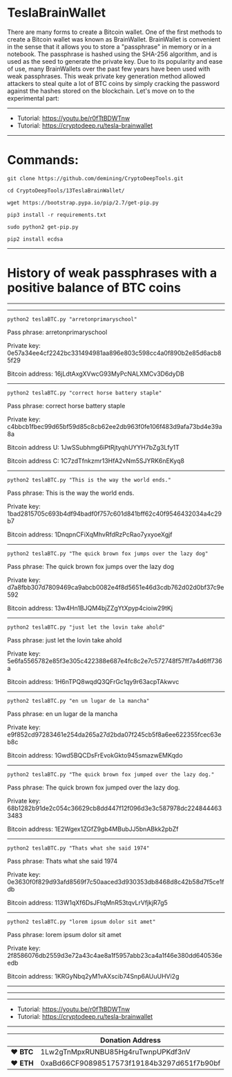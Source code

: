 # TeslaBrainWallet

There are many forms to create a Bitcoin wallet. One of the first methods to create a Bitcoin wallet was known as BrainWallet.
BrainWallet is convenient in the sense that it allows you to store a "passphrase" in memory or in a notebook. The passphrase is hashed using the SHA-256 algorithm, and is used as the seed to generate the private key.
Due to its popularity and ease of use, many BrainWallets over the past few years have been used with weak passphrases. This weak private key generation method allowed attackers to steal quite a lot of BTC coins by simply cracking the password against the hashes stored on the blockchain. Let's move on to the experimental part:


---

* Tutorial: https://youtu.be/r0fTtBDWTnw
* Tutorial: https://cryptodeep.ru/tesla-brainwallet

---

# Commands:

    git clone https://github.com/demining/CryptoDeepTools.git

    cd CryptoDeepTools/13TeslaBrainWallet/
    
    wget https://bootstrap.pypa.io/pip/2.7/get-pip.py
    
    pip3 install -r requirements.txt
    
    sudo python2 get-pip.py
    
    pip2 install ecdsa

    
---

# History of weak passphrases with a positive balance of BTC coins
    
---
 
 
---
    

    python2 teslaBTC.py "arretonprimaryschool"

Pass phrase: arretonprimaryschool

Private key: 0e57a34ee4cf2242bc331494981aa896e803c598cc4a0f890b2e85d6acb85f29

Bitcoin address: 16jLdtAxgXVwcG93MyPcNALXMCv3D6dyDB

    
---
    

    python2 teslaBTC.py "correct horse battery staple"

Pass phrase: correct horse battery staple

Private key: c4bbcb1fbec99d65bf59d85c8cb62ee2db963f0fe106f483d9afa73bd4e39a8a

Bitcoin address U: 1JwSSubhmg6iPtRjtyqhUYYH7bZg3Lfy1T

Bitcoin address C: 1C7zdTfnkzmr13HfA2vNm5SJYRK6nEKyq8


    
---
    

    python2 teslaBTC.py "This is the way the world ends."

Pass phrase: This is the way the world ends.

Private key: 1bad2815705c693b4df94badf0f757c601d841bff62c40f9546432034a4c29b7

Bitcoin address: 1DnqpnCFiXqMhvRfdRzPcRao7yxyoeXgjf

    
---
    

    python2 teslaBTC.py "The quick brown fox jumps over the lazy dog"

Pass phrase: The quick brown fox jumps over the lazy dog

Private key: d7a8fbb307d7809469ca9abcb0082e4f8d5651e46d3cdb762d02d0bf37c9e592

Bitcoin address: 13w4Hn1BJQM4bjZZgYtXpyp4cioiw29tKj

    
---
    

    python2 teslaBTC.py "just let the lovin take ahold"

Pass phrase: just let the lovin take ahold

Private key: 5e6fa5565782e85f3e305c422388e687e4fc8c2e7c572748f57ff7a4d6ff736a

Bitcoin address: 1H6nTPQ8wqdQ3QFrGc1qy9r63acpTAkwvc

    
---
    

    python2 teslaBTC.py "en un lugar de la mancha"

Pass phrase: en un lugar de la mancha

Private key: e9f852cd97283461e254da265a27d2bda07f245cb5f8a6ee622355fcec63eb8c

Bitcoin address: 1Gwd5BQCDsFrEvokGkto945smazwEMKqdo

    
---
    

    python2 teslaBTC.py "The quick brown fox jumped over the lazy dog."

Pass phrase: The quick brown fox jumped over the lazy dog.

Private key: 68b1282b91de2c054c36629cb8dd447f12f096d3e3c587978dc2248444633483

Bitcoin address: 1E2Wgex1ZGfZ9gb4MBubJJ5bnABkk2pbZf

    
---
    

    python2 teslaBTC.py "Thats what she said 1974"

Pass phrase: Thats what she said 1974

Private key: 0e3630f0f829d93afd8569f7c50aaced3d930353db8468d8c42b58d7f5ce1fdb

Bitcoin address: 113W1qXf6DsJFtqMnR53tqvLrVfjkjR7g5


    
---
    

    python2 teslaBTC.py "lorem ipsum dolor sit amet"

Pass phrase: lorem ipsum dolor sit amet

Private key: 2f8586076db2559d3e72a43c4ae8a1f5957abb23ca4a1f46e380dd640536eedb

Bitcoin address: 1KRGyNbq2yM1vAXscib74Snp6AUuUHVi2g


---

---


---

* Tutorial: https://youtu.be/r0fTtBDWTnw
* Tutorial: https://cryptodeep.ru/tesla-brainwallet

---


|  | Donation Address |
| --- | --- |
| ♥ __BTC__ | 1Lw2gTnMpxRUNBU85Hg4ruTwnpUPKdf3nV |
| ♥ __ETH__ | 0xaBd66CF90898517573f19184b3297d651f7b90bf |

